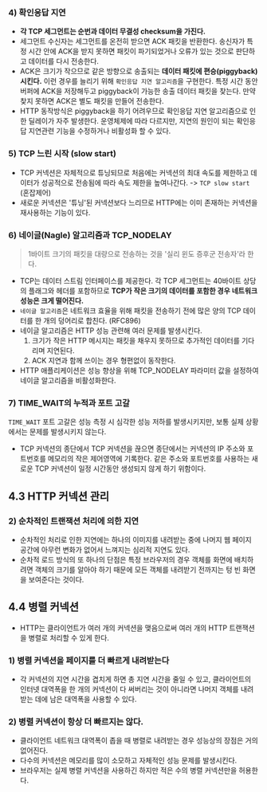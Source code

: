 ### 4) 확인응답 지연

- **각 TCP 세그먼트는 순번과 데이터 무결성 checksum을 가진다.**
- 세그먼트 수신자는 세그먼트를 온전히 받으면 ACK 패킷을 반환한다. 송신자가 특정 시간 안에 ACK을 받지 못하면 패킷이 파기되었거나 오류가 있는 것으로 판단하고 데이터를 다시 전송한다.
- ACK은 크기가 작으므로 같은 방향으로 송출되는 **데이터 패킷에 편승(piggyback)시킨다.** 이런 경우를 늘리기 위해 `확인응답 지연 알고리즘`을 구현한다. 특정 시간 동안 버퍼에 ACK을 저장해두고 piggyback이 가능한 송출 데이터 패킷을 찾는다. 만약 찾지 못하면 ACK은 별도 패킷을 만들어 전송한다.
- HTTP 동작방식은 piggyback을 하기 어려우므로 확인응답 지연 알고리즘으로 인한 딜레이가 자주 발생한다. 운영체제에 따라 다르지만, 지연의 원인이 되는 확인응답 지연관련 기능을 수정하거나 비활성화 할 수 있다.

### 5) TCP 느린 시작 (slow start)

- TCP 커넥션은 자체적으로 튜닝되므로 처음에는 커넥션의 최대 속도를 제한하고 데이터가 성공적으로 전송됨에 따라 속도 제한을 높여나간다. -> `TCP slow start` (혼잡제어)
- 새로운 커넥션은 '튜닝'된 커넥션보다 느리므로 HTTP에는 이미 존재하는 커넥션을 재사용하는 기능이 있다.

### 6) 네이글(Nagle) 알고리즘과 TCP_NODELAY
>  1바이트 크기의 패킷을 대량으로 전송하는 것을 '실리 윈도 증후군 전송자'라 한다.

- TCP는 데이터 스트림 인터페이스를 제공한다. 각 TCP 세그먼트는 40바이트 상당의 플래그와 헤더를 포함하므로 **TCP가 작은 크기의 데이터를 포함한 경우 네트워크 성능은 크게 떨어진다.**
- `네이글 알고리즘`은 네트워크 효율을 위해 패킷을 전송하기 전에 많은 양의 TCP 데이터를 한 개의 덩어리로 합친다. (RFC896)
- 네이글 알고리즘은 HTTP 성능 관련해 여러 문제를 발생시킨다.
    1. 크기가 작은 HTTP 메시지는 패킷을 채우지 못하므로 추가적인 데이터를 기다리며 지연된다.
    2. ACK 지연과 함께 쓰이는 경우 형편없이 동작한다.
- HTTP 애플리케이션은 성능 향상을 위해 TCP_NODELAY 파라미터 값을 설정하여 네이글 알고리즘을 비활성화한다.

### 7) TIME_WAIT의 누적과 포트 고갈

`TIME_WAIT` 포트 고갈은 성능 측정 시 심각한 성능 저하를 발생시키지만, 보통 실제 상황에서는 문제를 발생시키지 않는다.
- TCP 커넥션의 종단에서 TCP 커넥션을 끊으면 종단에서는 커넥션의 IP 주소와 포트번호를 메모리의 작은 제어영역에 기록한다. 같은 주소와 포트번호를 사용하는 새로운 TCP 커넥션이 일정 시간동안 생성되지 않게 하기 위함이다.

## 4.3 HTTP 커넥션 관리

### 2) 순차적인 트랜잭션 처리에 의한 지연

- 순차적인 처리로 인한 지연에는 하나의 이미지를 내려받는 중에 나머지 웹 페이지 공간에 아무런 변화가 없어서 느껴지는 심리적 지연도 있다.
- 순차적 로드 방식의 또 하나의 단점은 특정 브라우저의 경우 객체를 화면에 배치하려면 객체의 크기를 알아야 하기 때문에 모든 객체를 내려받기 전까지는 텅 빈 화면을 보여준다는 것이다.

## 4.4 병렬 커넥션

- HTTP는 클라이언트가 여러 개의 커넥션을 맺음으로써 여러 개의 HTTP 트랜잭션을 병렬로 처리할 수 있게 한다.

### 1) 병렬 커넥션을 페이지를 더 빠르게 내려받는다

- 각 커넥션의 지연 시간을 겹치게 하면 총 지연 시간을 줄일 수 있고, 클라이언트의 인터넷 대역폭을 한 개의 커넥션이 다 써버리는 것이 아니라면 나머지 객체를 내려받는 데에 남은 대역폭을 사용할 수 있다.

### 2) 병렬 커넥션이 항상 더 빠르지는 않다.

- 클라이언트 네트워크 대역폭이 좁을 때 병렬로 내려받는 경우 성능상의 장점은 거의 없어진다.
- 다수의 커넥션은 메모리를 많이 소모하고 자체적인 성능 문제를 발생시킨다.
- 브라우저는 실제 병렬 커넥션을 사용하긴 하지만 적은 수의 병렬 커넥션만을 허용한다.
